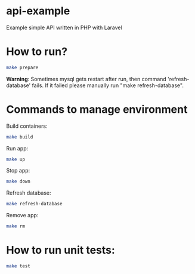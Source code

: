 # api-example
Example simple API written in PHP with Laravel

# How to run?

```bash
make prepare
```

**Warning**: Sometimes mysql gets restart after run, then command 'refresh-database' fails. If it failed please manually run "make refresh-database".

# Commands to manage environment

Build containers:
```bash
make build
```

Run app:
```bash
make up
```

Stop app:
```bash
make down
```

Refresh database:
```bash
make refresh-database
```

Remove app:
```bash
make rm
```

# How to run unit tests:
```bash
make test
```
